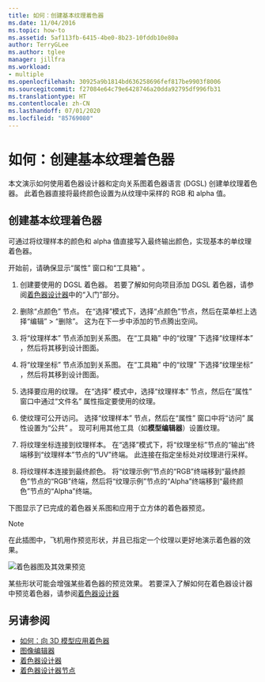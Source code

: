```yaml
---
title: 如何：创建基本纹理着色器
ms.date: 11/04/2016
ms.topic: how-to
ms.assetid: 5af113fb-6415-4be0-8b23-10fddb10e80a
author: TerryGLee
ms.author: tglee
manager: jillfra
ms.workload:
- multiple
ms.openlocfilehash: 30925a9b1814bd636258696fef817be9903f8006
ms.sourcegitcommit: f27084e64c79e6428746a20dda92795df996fb31
ms.translationtype: HT
ms.contentlocale: zh-CN
ms.lasthandoff: 07/01/2020
ms.locfileid: "85769080"
---
```

# <a name="how-to-create-a-basic-texture-shader"></a>如何：创建基本纹理着色器

本文演示如何使用着色器设计器和定向关系图着色器语言 (DGSL) 创建单纹理着色器。 此着色器直接将最终颜色设置为从纹理中采样的 RGB 和 alpha 值。

## <a name="create-a-basic-texture-shader"></a>创建基本纹理着色器

可通过将纹理样本的颜色和 alpha 值直接写入最终输出颜色，实现基本的单纹理着色器。

开始前，请确保显示“属性”  窗口和“工具箱”  。

1. 创建要使用的 DGSL 着色器。 若要了解如何向项目添加 DGSL 着色器，请参阅[着色器设计器](../designers/shader-designer.md)中的“入门”部分。

2. 删除“点颜色”  节点。 在“选择”模式下，选择“点颜色”节点，然后在菜单栏上选择“编辑” > “删除”。 这为在下一步中添加的节点腾出空间。

3. 将“纹理样本”  节点添加到关系图。 在“工具箱”  中的“纹理”  下选择“纹理样本”  ，然后将其移到设计图面。

4. 将“纹理坐标”  节点添加到关系图。 在“工具箱”  中的“纹理”  下选择“纹理坐标”  ，然后将其移到设计图面。

5. 选择要应用的纹理。 在“选择”  模式中，选择“纹理样本”  节点，然后在“属性”  窗口中通过“文件名”  属性指定要使用的纹理。

6. 使纹理可公开访问。 选择“纹理样本”  节点，然后在“属性”  窗口中将“访问”  属性设置为“公共”  。 现可利用其他工具（如**模型编辑器**）设置纹理。

7. 将纹理坐标连接到纹理样本。 在“选择”模式下，将“纹理坐标”节点的“输出”终端移到“纹理样本”节点的“UV”终端。 此连接在指定坐标处对纹理进行采样。

8. 将纹理样本连接到最终颜色。 将“纹理示例”节点的“RGB”终端移到“最终颜色”节点的“RGB”终端，然后将“纹理示例”节点的“Alpha”终端移到“最终颜色”节点的“Alpha”终端。

下图显示了已完成的着色器关系图和应用于立方体的着色器预览。

> [!NOTE]
> 在此插图中，飞机用作预览形状，并且已指定一个纹理以更好地演示着色器的效果。

![着色器图及其效果预览](../designers/media/digit-texture-effect.png)

某些形状可能会增强某些着色器的预览效果。 若要深入了解如何在着色器设计器中预览着色器，请参阅[着色器设计器](../designers/shader-designer.md)

## <a name="see-also"></a>另请参阅

- [如何：向 3D 模型应用着色器](../designers/how-to-apply-a-shader-to-a-3-d-model.md)
- [图像编辑器](../designers/image-editor.md)
- [着色器设计器](../designers/shader-designer.md)
- [着色器设计器节点](../designers/shader-designer-nodes.md)
